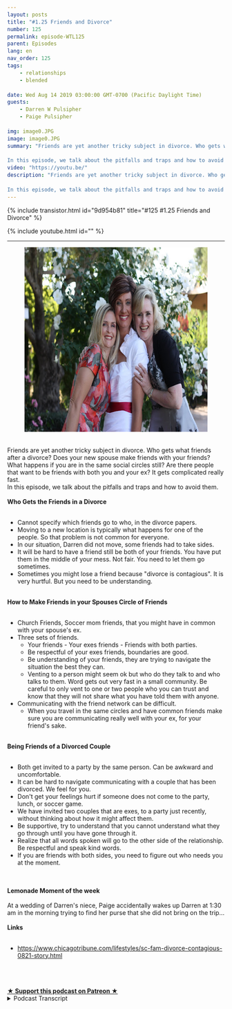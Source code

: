 ```yaml
---
layout: posts
title: "#1.25 Friends and Divorce"
number: 125
permalink: episode-WTL125
parent: Episodes
lang: en
nav_order: 125
tags:
    - relationships
    - blended

date: Wed Aug 14 2019 03:00:00 GMT-0700 (Pacific Daylight Time)
guests:
    - Darren W Pulsipher
    - Paige Pulsipher

img: image0.JPG
image: image0.JPG
summary: "Friends are yet another tricky subject in divorce. Who gets what friends after a divorce? Does your new spouse make friends with your friends? What happens if you are in the same social circles still? Are there people that want to be friends with both you and your ex? It gets complicated really fast.

In this episode, we talk about the pitfalls and traps and how to avoid them."
video: "https://youtu.be/"
description: "Friends are yet another tricky subject in divorce. Who gets what friends after a divorce? Does your new spouse make friends with your friends? What happens if you are in the same social circles still? Are there people that want to be friends with both you and your ex? It gets complicated really fast.

In this episode, we talk about the pitfalls and traps and how to avoid them."
---
```


<div>
{% include transistor.html id="9d954b81" title="#125 #1.25 Friends and Divorce" %}

{% include youtube.html id="" %}
</div>

---

<html><head></head><body><div><figure data-trix-attachment="{&quot;contentType&quot;:&quot;image&quot;,&quot;height&quot;:427,&quot;url&quot;:&quot;https://1.bp.blogspot.com/-7RkMPGX4ar8/XVN25dTYLnI/AAAAAAAFCCU/5yAylyDmxusSSGSkTmkmLc0TKIDMqSRBwCLcBGAs/s640/IMG_1059.JPG&quot;,&quot;width&quot;:640}" data-trix-content-type="image" class="attachment attachment--preview"><img src="./image0.JPG" width="640" height="427"><figcaption class="attachment__caption"></figcaption></figure></div><div><br></div><div>Friends are yet another tricky subject in divorce. Who gets what friends after a divorce? Does your new spouse make friends with your friends? What happens if you are in the same social circles still? Are there people that want to be friends with both you and your ex? It gets complicated really fast.</div><div>In this episode, we talk about the pitfalls and traps and how to avoid them.</div><div><strong><br>Who Gets the Friends in a Divorce<br></strong><br></div><ul><li>Cannot specify which friends go to who, in the divorce papers.</li><li>Moving to a new location is typically what happens for one of the people. So that problem is not common for everyone.</li><li>In our situation, Darren did not move, some friends had to take sides.</li><li>It will be hard to have a friend still be both of your friends. You have put them in the middle of your mess. Not fair. You need to let them go sometimes.</li><li>Sometimes you might lose a friend because "divorce is contagious". It is very hurtful. But you need to be understanding.</li></ul><div><strong><br>How to Make Friends in your Spouses Circle of Friends<br></strong><br></div><ul><li>Church Friends, Soccer mom friends, that you might have in common with your spouse's ex.</li><li>Three sets of friends.<ul><li>Your friends - Your exes friends - Friends with both parties.</li><li>Be respectful of your exes friends, boundaries are good.</li><li>Be understanding of your friends, they are trying to navigate the situation the best they can.</li><li>Venting to a person might seem ok but who do they talk to and who talks to them. Word gets out very fast in a small community. Be careful to only vent to one or two people who you can trust and know that they will not share what you have told them with anyone.&nbsp;</li></ul></li><li>Communicating with the friend network can be difficult.<ul><li>When you travel in the same circles and have common friends make sure you are communicating really well with your ex, for your friend's sake.</li></ul></li></ul><div><strong><br>Being Friends of a Divorced Couple<br></strong><br></div><ul><li>Both get invited to a party by the same person. Can be awkward and uncomfortable.</li><li>It can be hard to navigate communicating with a couple that has been divorced. We feel for you.</li><li>Don't get your feelings hurt if someone does not come to the party, lunch, or soccer game.</li><li>We have invited two couples that are exes, to a party just recently, without thinking about how it might affect them.&nbsp;</li><li>Be supportive, try to understand that you cannot understand what they go through until you have gone through it.</li><li>Realize that all words spoken will go to the other side of the relationship. Be respectful and speak kind words.</li><li>If you are friends with both sides, you need to figure out who needs you at the moment.</li></ul><div><br></div><div><strong><br>Lemonade Moment of the week<br></strong><br></div><div>At a wedding of Darren's niece, Paige accidentally wakes up Darren at 1:30 am in the morning trying to find her purse that she did not bring on the trip...</div><div><strong><br>Links<br></strong><br></div><ul><li><a href="https://www.chicagotribune.com/lifestyles/sc-fam-divorce-contagious-0821-story.html">https://www.chicagotribune.com/lifestyles/sc-fam-divorce-contagious-0821-story.html</a></li></ul><div><br></div><div><br><br></div>
<strong>
  <a href="https://www.patreon.com/wheresthelemonade" target="_donate" rel="payment" title="★ Support this podcast on Patreon ★">★ Support this podcast on Patreon ★</a>
</strong></body></html>

<details>
<summary> Podcast Transcript </summary>

<p></p>

</details>
